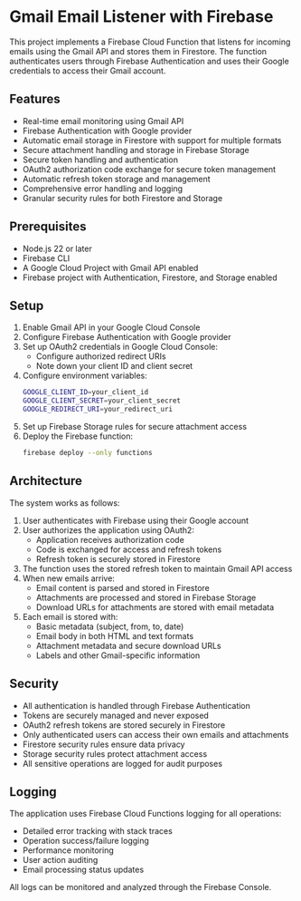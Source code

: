 # Gmail Email Listener with Firebase

This project implements a Firebase Cloud Function that listens for incoming emails using the Gmail API and stores them in Firestore. The function authenticates users through Firebase Authentication and uses their Google credentials to access their Gmail account.

## Features

- Real-time email monitoring using Gmail API
- Firebase Authentication with Google provider
- Automatic email storage in Firestore with support for multiple formats
- Secure attachment handling and storage in Firebase Storage
- Secure token handling and authentication
- OAuth2 authorization code exchange for secure token management
- Automatic refresh token storage and management
- Comprehensive error handling and logging
- Granular security rules for both Firestore and Storage

## Prerequisites

- Node.js 22 or later
- Firebase CLI
- A Google Cloud Project with Gmail API enabled
- Firebase project with Authentication, Firestore, and Storage enabled

## Setup

1. Enable Gmail API in your Google Cloud Console
2. Configure Firebase Authentication with Google provider
3. Set up OAuth2 credentials in Google Cloud Console:
   - Configure authorized redirect URIs
   - Note down your client ID and client secret
4. Configure environment variables:
   ```bash
   GOOGLE_CLIENT_ID=your_client_id
   GOOGLE_CLIENT_SECRET=your_client_secret
   GOOGLE_REDIRECT_URI=your_redirect_uri
   ```
5. Set up Firebase Storage rules for secure attachment access
6. Deploy the Firebase function:
   ```bash
   firebase deploy --only functions
   ```

## Architecture

The system works as follows:

1. User authenticates with Firebase using their Google account
2. User authorizes the application using OAuth2:
   - Application receives authorization code
   - Code is exchanged for access and refresh tokens
   - Refresh token is securely stored in Firestore
3. The function uses the stored refresh token to maintain Gmail API access
4. When new emails arrive:
   - Email content is parsed and stored in Firestore
   - Attachments are processed and stored in Firebase Storage
   - Download URLs for attachments are stored with email metadata
5. Each email is stored with:
   - Basic metadata (subject, from, to, date)
   - Email body in both HTML and text formats
   - Attachment metadata and secure download URLs
   - Labels and other Gmail-specific information

## Security

- All authentication is handled through Firebase Authentication
- Tokens are securely managed and never exposed
- OAuth2 refresh tokens are stored securely in Firestore
- Only authenticated users can access their own emails and attachments
- Firestore security rules ensure data privacy
- Storage security rules protect attachment access
- All sensitive operations are logged for audit purposes

## Logging

The application uses Firebase Cloud Functions logging for all operations:
- Detailed error tracking with stack traces
- Operation success/failure logging
- Performance monitoring
- User action auditing
- Email processing status updates

All logs can be monitored and analyzed through the Firebase Console.

